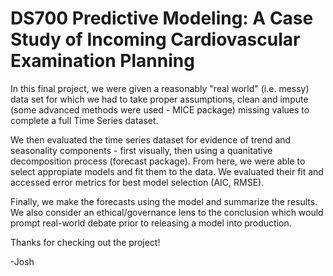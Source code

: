 # DS700 Predictive Modeling: A Case Study of Incoming Cardiovascular Examination Planning
In this final project, we were given a reasonably "real world" (i.e. messy) data set for which we had to take proper assumptions, clean and impute (some advanced methods were used - MICE package) missing values to complete a full Time Series dataset. 

We then evaluated the time series dataset for evidence of trend and seasonality components - first visually, then using a quanitative decomposition process (forecast package). From here, we were able to select appropiate models and fit them to the data. We evaluated their fit and accessed error metrics for best model selection (AIC, RMSE). 

Finally, we make the forecasts using the model and summarize the results. We also consider an ethical/governance lens to the conclusion which would prompt real-world debate prior to releasing a model into production. 

Thanks for checking out the project!

-Josh
